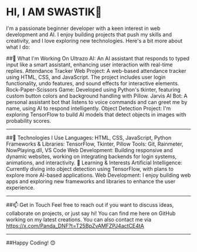 # HI, I AM SWASTIK👋
I'm a passionate beginner developer with a keen interest in web development and AI. I enjoy building projects that push my skills and creativity, and I love exploring new technologies. Here's a bit more about what I do:

##🚀 What I'm Working On
Ultrazo AI: An AI assistant that responds to typed input like a smart assistant, enhancing user interaction with real-time replies.
Attendance Tracker Web Project: A web-based attendance tracker using HTML, CSS, and JavaScript. The project includes user login functionality, undo features, and sound effects for interactive elements.
Rock-Paper-Scissors Game: Developed using Python's tkinter, featuring custom button colors and background handling with Pillow.
Jarvis AI Bot: A personal assistant bot that listens to voice commands and can greet me by name, using AI to respond intelligently.
Object Detection Project: I'm exploring TensorFlow to build AI models that detect objects in images with probability scores.


-----------------------------------------------------------------------------------------------------------------------------------------------------------------


##🔧 Technologies I Use
Languages: HTML, CSS, JavaScript, Python
Frameworks & Libraries: TensorFlow, Tkinter, Pillow
Tools: Git, Rainmeter, NowPlaying.dll, VS Code
Web Development: Building responsive and dynamic websites, working on integrating backends for login systems, animations, and interactivity.
🌱 Learning & Interests
Artificial Intelligence: Currently diving into object detection using TensorFlow, with plans to explore more AI-based applications.
Web Development: I enjoy building web apps and exploring new frameworks and libraries to enhance the user experience.

-----------------------------------------------------------------------------------------------------------------------------------------------------------------


##📫 Get in Touch
Feel free to reach out if you want to discuss ideas, collaborate on projects, or just say hi! You can find me here on GitHub working on my latest creations.
You can also contact me via https://x.com/Panda_DNF?t=T25BpZvAMFZPJ4actCE4tA

  -----------------------------------------------------------------------------------------------------------------------------------------------------------------

##Happy Coding! 😊
